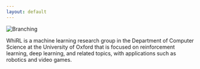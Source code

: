 ```yaml
---
layout: default
---
```


![Branching](/assets/img/New-WhiRL.jpeg)

WhiRL is a machine learning research group in the Department of Computer Science at the University of Oxford that is focused on reinforcement learning, deep learning, and related topics, with applications such as robotics and video games.

